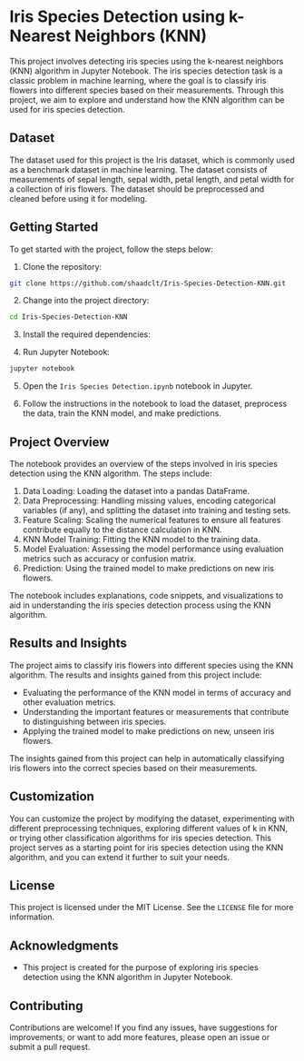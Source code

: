 # Iris Species Detection using k-Nearest Neighbors (KNN)

This project involves detecting iris species using the k-nearest neighbors (KNN) algorithm in Jupyter Notebook. The iris species detection task is a classic problem in machine learning, where the goal is to classify iris flowers into different species based on their measurements. Through this project, we aim to explore and understand how the KNN algorithm can be used for iris species detection.

## Dataset

The dataset used for this project is the Iris dataset, which is commonly used as a benchmark dataset in machine learning. The dataset consists of measurements of sepal length, sepal width, petal length, and petal width for a collection of iris flowers. The dataset should be preprocessed and cleaned before using it for modeling.

## Getting Started

To get started with the project, follow the steps below:

1. Clone the repository:

```bash
git clone https://github.com/shaadclt/Iris-Species-Detection-KNN.git
```

2. Change into the project directory:

```bash
cd Iris-Species-Detection-KNN
```

3. Install the required dependencies:

4. Run Jupyter Notebook:

```bash
jupyter notebook
```

5. Open the `Iris Species Detection.ipynb` notebook in Jupyter.

6. Follow the instructions in the notebook to load the dataset, preprocess the data, train the KNN model, and make predictions.

## Project Overview

The notebook provides an overview of the steps involved in iris species detection using the KNN algorithm. The steps include:

1. Data Loading: Loading the dataset into a pandas DataFrame.
2. Data Preprocessing: Handling missing values, encoding categorical variables (if any), and splitting the dataset into training and testing sets.
3. Feature Scaling: Scaling the numerical features to ensure all features contribute equally to the distance calculation in KNN.
4. KNN Model Training: Fitting the KNN model to the training data.
5. Model Evaluation: Assessing the model performance using evaluation metrics such as accuracy or confusion matrix.
6. Prediction: Using the trained model to make predictions on new iris flowers.

The notebook includes explanations, code snippets, and visualizations to aid in understanding the iris species detection process using the KNN algorithm.

## Results and Insights

The project aims to classify iris flowers into different species using the KNN algorithm. The results and insights gained from this project include:

- Evaluating the performance of the KNN model in terms of accuracy and other evaluation metrics.
- Understanding the important features or measurements that contribute to distinguishing between iris species.
- Applying the trained model to make predictions on new, unseen iris flowers.

The insights gained from this project can help in automatically classifying iris flowers into the correct species based on their measurements.

## Customization

You can customize the project by modifying the dataset, experimenting with different preprocessing techniques, exploring different values of k in KNN, or trying other classification algorithms for iris species detection. This project serves as a starting point for iris species detection using the KNN algorithm, and you can extend it further to suit your needs.

## License

This project is licensed under the MIT License. See the `LICENSE` file for more information.

## Acknowledgments

- This project is created for the purpose of exploring iris species detection using the KNN algorithm in Jupyter Notebook.

## Contributing

Contributions are welcome! If you find any issues, have suggestions for improvements, or want to add more features, please open an issue or submit a pull request.
